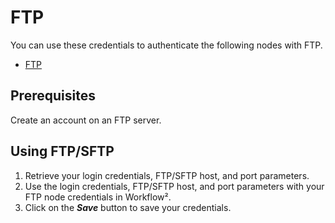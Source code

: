 # FTP

You can use these credentials to authenticate the following nodes with FTP.
- [FTP](/workflow/integrations/core-nodes/n8n-nodes-base.ftp/)

## Prerequisites

Create an account on an FTP server. 

## Using FTP/SFTP

1. Retrieve your login credentials, FTP/SFTP host, and port parameters.
2. Use the login credentials, FTP/SFTP host, and port parameters with your FTP node credentials in Workflow².
3. Click on the ***Save*** button to save your credentials.
